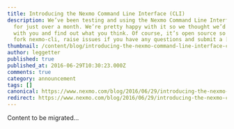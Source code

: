 ```yaml
---
title: Introducing the Nexmo Command Line Interface (CLI)
description: We’ve been testing and using the Nexmo Command Line Interface (CLI)
  for just over a month. We’re pretty happy with it so we thought we’d share it
  with you and find out what you think. Of course, it’s open source so please do
  fork nexmo-cli, raise issues if you have any questions and submit a […]
thumbnail: /content/blog/introducing-the-nexmo-command-line-interface-cli/nexmo-cli-installed.jpg
author: leggetter
published: true
published_at: 2016-06-29T10:30:23.000Z
comments: true
category: announcement
tags: []
canonical: https://www.nexmo.com/blog/2016/06/29/introducing-the-nexmo-command-line-interface-cli
redirect: https://www.nexmo.com/blog/2016/06/29/introducing-the-nexmo-command-line-interface-cli
---
```


Content to be migrated...
